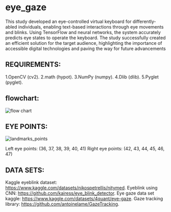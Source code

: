 # eye_gaze


This study developed an eye-controlled virtual keyboard for differently-abled individuals, enabling text-based interactions through eye movements and blinks. Using TensorFlow and neural networks, the system accurately predicts eye states to operate the keyboard. The study successfully created an efficient solution for the target audience, highlighting the importance of accessible digital technologies and paving the way for future advancements



## REQUIREMENTS:

1.OpenCV (cv2).
2.math (hypot).
3.NumPy (numpy).
4.Dlib (dlib).
5.Pyglet (pyglet).

## flowchart:
![flow chart ](https://github.com/user-attachments/assets/b6b0a50c-ce12-47ad-99cc-eb5c2642d82e)

## EYE POINTS:
![landmarks_points](https://github.com/user-attachments/assets/6678eb7e-aec0-4e6f-8ebf-50c3b0bc54b3)

Left eye points: (36, 37, 38, 39, 40, 41)
Right eye points: (42, 43, 44, 45, 46, 47)


## DATA SETS: 


Kaggle eyeblink dataset: https://www.kaggle.com/datasets/nikospetrellis/nitymed.
Eyeblink using CNN: https://github.com/kairess/eye_blink_detector.
Eye gaze data set kaggle: https://www.kaggle.com/datasets/4quant/eye-gaze. 
Gaze tracking library: https://github.com/antoinelame/GazeTracking.

